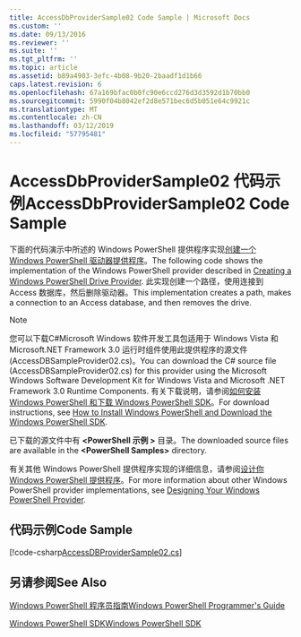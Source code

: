 ```yaml
---
title: AccessDbProviderSample02 Code Sample | Microsoft Docs
ms.custom: ''
ms.date: 09/13/2016
ms.reviewer: ''
ms.suite: ''
ms.tgt_pltfrm: ''
ms.topic: article
ms.assetid: b89a4903-3efc-4b08-9b20-2baadf1d1b66
caps.latest.revision: 6
ms.openlocfilehash: 67a169bfac0b0fc90e6ccd276d3d3592d1b70bb0
ms.sourcegitcommit: 5990f04b8042ef2d8e571bec6d5b051e64c9921c
ms.translationtype: MT
ms.contentlocale: zh-CN
ms.lasthandoff: 03/12/2019
ms.locfileid: "57795481"
---
```

# <a name="accessdbprovidersample02-code-sample"></a><span data-ttu-id="a85cc-102">AccessDbProviderSample02 代码示例</span><span class="sxs-lookup"><span data-stu-id="a85cc-102">AccessDbProviderSample02 Code Sample</span></span>

<span data-ttu-id="a85cc-103">下面的代码演示中所述的 Windows PowerShell 提供程序实现[创建一个 Windows PowerShell 驱动器提供程序](./creating-a-windows-powershell-drive-provider.md)。</span><span class="sxs-lookup"><span data-stu-id="a85cc-103">The following code shows the implementation of the Windows PowerShell provider described in [Creating a Windows PowerShell Drive Provider](./creating-a-windows-powershell-drive-provider.md).</span></span> <span data-ttu-id="a85cc-104">此实现创建一个路径，使用连接到 Access 数据库，然后删除驱动器。</span><span class="sxs-lookup"><span data-stu-id="a85cc-104">This implementation creates a path, makes a connection to an Access database, and then removes the drive.</span></span>

> [!NOTE]
> <span data-ttu-id="a85cc-105">您可以下载C#Microsoft Windows 软件开发工具包适用于 Windows Vista 和 Microsoft.NET Framework 3.0 运行时组件使用此提供程序的源文件 (AccessDBSampleProvider02.cs)。</span><span class="sxs-lookup"><span data-stu-id="a85cc-105">You can download the C# source file (AccessDBSampleProvider02.cs) for this provider using the Microsoft Windows Software Development Kit for Windows Vista and Microsoft .NET Framework 3.0 Runtime Components.</span></span> <span data-ttu-id="a85cc-106">有关下载说明，请参阅[如何安装 Windows PowerShell 和下载 Windows PowerShell SDK](/powershell/developer/installing-the-windows-powershell-sdk)。</span><span class="sxs-lookup"><span data-stu-id="a85cc-106">For download instructions, see [How to Install Windows PowerShell and Download the Windows PowerShell SDK](/powershell/developer/installing-the-windows-powershell-sdk).</span></span>
>
> <span data-ttu-id="a85cc-107">已下载的源文件中有 **\<PowerShell 示例 >** 目录。</span><span class="sxs-lookup"><span data-stu-id="a85cc-107">The downloaded source files are available in the **\<PowerShell Samples>** directory.</span></span>
>
> <span data-ttu-id="a85cc-108">有关其他 Windows PowerShell 提供程序实现的详细信息，请参阅[设计你 Windows PowerShell 提供程序](./designing-your-windows-powershell-provider.md)。</span><span class="sxs-lookup"><span data-stu-id="a85cc-108">For more information about other Windows PowerShell provider implementations, see [Designing Your Windows PowerShell Provider](./designing-your-windows-powershell-provider.md).</span></span>

## <a name="code-sample"></a><span data-ttu-id="a85cc-109">代码示例</span><span class="sxs-lookup"><span data-stu-id="a85cc-109">Code Sample</span></span>

[!code-csharp[AccessDBProviderSample02.cs](../../powershell-sdk-samples/SDK-2.0/csharp/AccessDBProviderSample02/AccessDBProviderSample02.cs#L11-L154 "AccessDBProviderSample02.cs")]


## <a name="see-also"></a><span data-ttu-id="a85cc-110">另请参阅</span><span class="sxs-lookup"><span data-stu-id="a85cc-110">See Also</span></span>

[<span data-ttu-id="a85cc-111">Windows PowerShell 程序员指南</span><span class="sxs-lookup"><span data-stu-id="a85cc-111">Windows PowerShell Programmer's Guide</span></span>](./windows-powershell-programmer-s-guide.md)

[<span data-ttu-id="a85cc-112">Windows PowerShell SDK</span><span class="sxs-lookup"><span data-stu-id="a85cc-112">Windows PowerShell SDK</span></span>](../windows-powershell-reference.md)